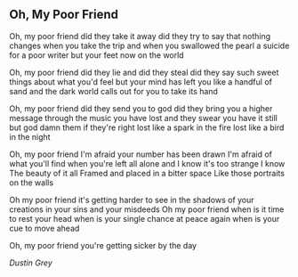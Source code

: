 ## Oh, My Poor Friend
Oh, my poor friend did they
take it away did they
try to say that
nothing changes when you
take the trip and when you
swallowed the pearl
a suicide for a poor writer but your
feet now on the world

Oh, my poor friend did they
lie and did they steal did they
say such sweet things about
what you'd feel but your
mind has left you like a
handful of sand and the
dark world calls out for you to
take its hand

Oh, my poor friend did they
send you to god did they
bring you a higher message
through the music you have lost
and they swear you have it still
but god damn them if they're right lost like a
spark in the fire lost like a
bird in the night

Oh, my poor friend I'm afraid your
number has been drawn
I'm afraid of what you'll find when
you're left all alone and I
know it's too strange I know
The beauty of it all
Framed and placed in a bitter space
Like those portraits on the walls

Oh my poor friend it's getting
harder to see in the
shadows of your creations
in your sins and your misdeeds
Oh my poor friend when is it
time to rest your head
when is your single chance at peace again
when is your cue to move ahead

Oh, my poor friend you're getting
sicker by the day

*Dustin Grey*
